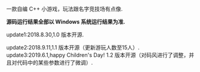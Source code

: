 一款自编 C++ 小游戏，玩法跟名字竞技场有点像.

**源码运行结果全部以 Windows 系统运行结果为准.** 

update1:2018.8.30,1.0 版本开源.

update2:2018.9.11,1.1 版本开源（更新游玩人数至15人）.
update3:2019.6.1,happy Children's Day! 1.2 版本开源（对码风进行了调整，并且对代码中的某些参数进行了微调）.
